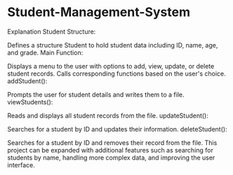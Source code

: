 # Student-Management-System
Explanation
Student Structure:

Defines a structure Student to hold student data including ID, name, age, and grade.
Main Function:

Displays a menu to the user with options to add, view, update, or delete student records.
Calls corresponding functions based on the user's choice.
addStudent():

Prompts the user for student details and writes them to a file.
viewStudents():

Reads and displays all student records from the file.
updateStudent():

Searches for a student by ID and updates their information.
deleteStudent():

Searches for a student by ID and removes their record from the file.
This project can be expanded with additional features such as searching for students by name, handling more complex data, and improving the user interface.
